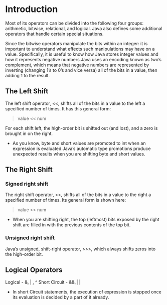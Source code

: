 # Introduction

Most of its operators can be divided
into the following four groups: arithmetic, bitwise, relational, and logical. Java
also defines some additional operators that handle certain special situations.

Since the bitwise operators manipulate the bits within an integer: it is
important to understand what effects such manipulations may have on a value.
Specifically, it is useful to know how Java stores integer values and how it
represents negative numbers.Java uses an
encoding known as two’s complement, which means that negative numbers are
represented by inverting (changing 1’s to 0’s and vice versa) all of the bits in a
value, then adding 1 to the result.

## The Left Shift

The left shift operator, <<, shifts all of the bits in a value to the left a specified
number of times. It has this general form:
>value << num

For each shift left, the high-order bit
is shifted out (and lost), and a zero is brought in on the right.

- As you know, byte and short values are
promoted to int when an expression is evaluated.Java’s automatic type promotions produce unexpected results when you are
shifting byte and short values.

## The Right Shift

### Signed right shift

The right shift operator, >>, shifts all of the bits in a value to the right a
specified number of times. Its general form is shown here:
> value >> num

- When you are shifting right, the top (leftmost) bits exposed by the right shift
are filled in with the previous contents of the top bit.

### Unsigned right shift

Java’s unsigned,
shift-right operator, >>>, which always shifts zeros into the high-order bit.

## Logical Operators

Logical - &, | , ^
Short Circuit - &&, ||

- In short Circuit statements, the execution of expression is stopped once its evaluation is decided by a part of it already.
